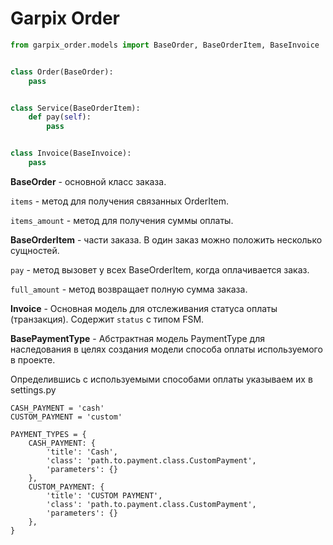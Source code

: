 # Garpix Order

```python
from garpix_order.models import BaseOrder, BaseOrderItem, BaseInvoice


class Order(BaseOrder):
    pass


class Service(BaseOrderItem):
    def pay(self):
        pass


class Invoice(BaseInvoice):
    pass
```

**BaseOrder** - основной класс заказа.

`items` - метод для получения связанных OrderItem.

`items_amount` - метод для получения суммы оплаты.

**BaseOrderItem** - части заказа. В один заказ можно положить несколько сущностей.

`pay` - метод вызовет у всех BaseOrderItem, когда оплачивается заказ.

`full_amount` - метод возвращает полную сумма заказа. 

**Invoice** - Основная модель для отслеживания статуса оплаты (транзакция). Содержит `status` с типом FSM.

**BasePaymentType** - Абстрактная модель PaymentType для наследования в целях создания модели способа оплаты используемого в проекте.

Определившись с используемыми способами оплаты указываем их в settings.py
```
CASH_PAYMENT = 'cash'
CUSTOM_PAYMENT = 'custom'

PAYMENT_TYPES = {               
    CASH_PAYMENT: {                                           
        'title': 'Cash',                                
        'class': 'path.to.payment.class.CustomPayment',      
        'parameters': {}                                
    },
    CUSTOM_PAYMENT: {                                           
        'title': 'CUSTOM PAYMENT',                                
        'class': 'path.to.payment.class.CustomPayment',      
        'parameters': {}                                
    },
}
```